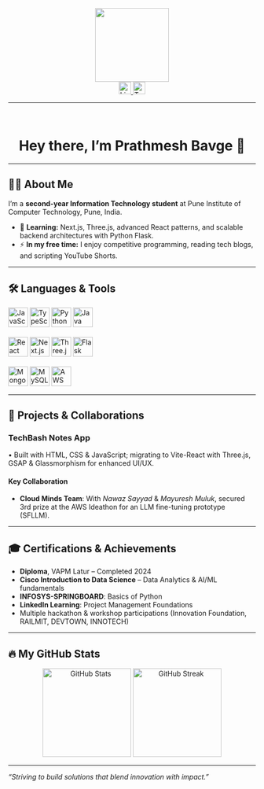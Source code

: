 <div align="center">
  <img height="150" src="https://media.giphy.com/media/M9gbBd9nbDrOTu1Mqx/giphy.gif" />
</div>

<div align="center">
  <a href="https://www.linkedin.com/in/prathmesh-bavge" target="_blank">
    <img src="https://img.shields.io/static/v1?message=LinkedIn&logo=linkedin&color=0077B5&style=for-the-badge" height="25" alt="LinkedIn" />
  </a>

  <a href="https://twitter.com/PrathmB2005" target="_blank">
    <img src="https://img.shields.io/static/v1?message=Twitter&logo=twitter&color=1DA1F2&style=for-the-badge" height="25" alt="Twitter" />
  </a>
</div>

---

<br />

<h1 align="center">Hey there, I’m Prathmesh Bavge 👋</h1>

---

## 👩‍💻 About Me
I’m a **second-year Information Technology student** at Pune Institute of Computer Technology, Pune, India.  
- 🌱 **Learning:** Next.js, Three.js, advanced React patterns, and scalable backend architectures with Python Flask.  
- ⚡ **In my free time:** I enjoy competitive programming, reading tech blogs, and scripting YouTube Shorts.

---

## 🛠 Languages & Tools
<div align="left">
  <img src="https://cdn.jsdelivr.net/gh/devicons/devicon/icons/javascript/javascript-original.svg" height="40" alt="JavaScript" />
  <img src="https://cdn.jsdelivr.net/gh/devicons/devicon/icons/typescript/typescript-original.svg" height="40" alt="TypeScript" />
  <img src="https://cdn.jsdelivr.net/gh/devicons/devicon/icons/python/python-original.svg" height="40" alt="Python" />
  <img src="https://cdn.jsdelivr.net/gh/devicons/devicon/icons/java/java-original.svg" height="40" alt="Java" />
  <br/><br/>
  <img src="https://cdn.jsdelivr.net/gh/devicons/devicon/icons/react/react-original-wordmark.svg" height="40" alt="React" />
  <img src="https://cdn.jsdelivr.net/gh/devicons/devicon/icons/nextjs/nextjs-original.svg" height="40" alt="Next.js" />
  <img src="https://cdn.jsdelivr.net/gh/devicons/devicon/icons/threejs/threejs-original.svg" height="40" alt="Three.js" />
  <img src="https://cdn.jsdelivr.net/gh/devicons/devicon/icons/flask/flask-original-wordmark.svg" height="40" alt="Flask" />
  <br/><br/>
  <img src="https://cdn.jsdelivr.net/gh/devicons/devicon/icons/mongodb/mongodb-plain-wordmark.svg" height="40" alt="MongoDB" />
  <img src="https://cdn.jsdelivr.net/gh/devicons/devicon/icons/mysql/mysql-original.svg" height="40" alt="MySQL" />
  <img src="https://cdn.jsdelivr.net/gh/devicons/devicon/icons/amazonwebservices/amazonwebservices-original.svg" height="40" alt="AWS" />
</div>

---

## 🚀 Projects & Collaborations

### TechBash Notes App  
• Built with HTML, CSS & JavaScript; migrating to Vite-React with Three.js, GSAP & Glassmorphism for enhanced UI/UX.


#### Key Collaboration  
- **Cloud Minds Team**: With *Nawaz Sayyad* & *Mayuresh Muluk*, secured 3rd prize at the AWS Ideathon for an LLM fine-tuning prototype (SFLLM).

---

## 🎓 Certifications & Achievements
- **Diploma**, VAPM Latur – Completed 2024  
- **Cisco Introduction to Data Science** – Data Analytics & AI/ML fundamentals  
- **INFOSYS-SPRINGBOARD**: Basics of Python  
- **LinkedIn Learning**: Project Management Foundations  
- Multiple hackathon & workshop participations (Innovation Foundation, RAILMIT, DEVTOWN, INNOTECH)

---

## 🔥 My GitHub Stats
<div align="center">
  <img src="https://github-readme-stats.vercel.app/api?username=your-github-username&show_icons=true&theme=dark&hide_border=false&count_private=true" alt="GitHub Stats" height="180" />
  <img src="https://streak-stats.demolab.com?user=your-github-username&theme=dark&mode=daily&hide_border=false" alt="GitHub Streak" height="180" />
</div>

---

_“Striving to build solutions that blend innovation with impact.”_
